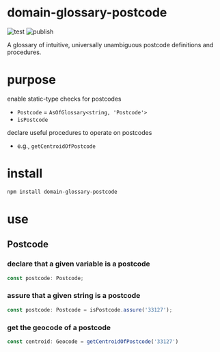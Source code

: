 # domain-glossary-postcode

![test](https://github.com/ehmpathy/domain-glossary-postcode/workflows/test/badge.svg)
![publish](https://github.com/ehmpathy/domain-glossary-postcode/workflows/publish/badge.svg)

A glossary of intuitive, universally unambiguous postcode definitions and procedures.

# purpose

enable static-type checks for postcodes
- `Postcode` = `AsOfGlossary<string, 'Postcode'>`
- `isPostcode`

declare useful procedures to operate on postcodes
- e.g., `getCentroidOfPostcode`


# install

```sh
npm install domain-glossary-postcode
```

# use

## Postcode

### declare that a given variable is a postcode

```ts
const postcode: Postcode;
```


### assure that a given string is a postcode

```ts
const postcode: Postcode = isPostcode.assure('33127');
```


### get the geocode of a postcode

```ts
const centroid: Geocode = getCentroidOfPostcode('33127')
```

